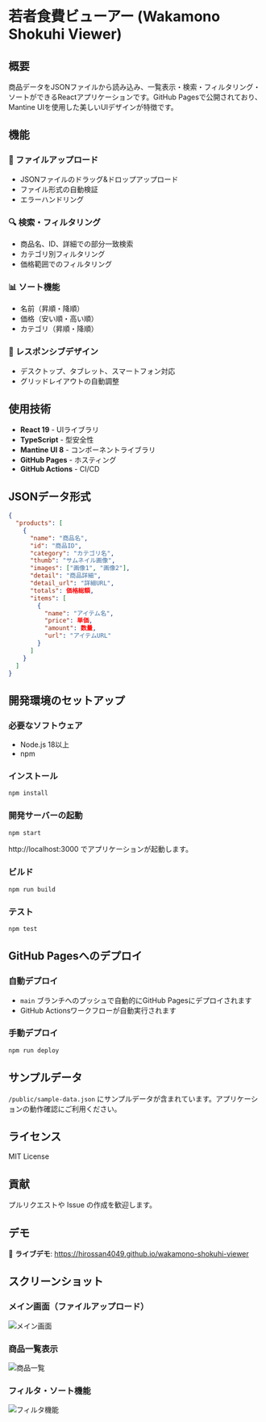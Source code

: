 # 若者食費ビューアー (Wakamono Shokuhi Viewer)

## 概要
商品データをJSONファイルから読み込み、一覧表示・検索・フィルタリング・ソートができるReactアプリケーションです。GitHub Pagesで公開されており、Mantine UIを使用した美しいUIデザインが特徴です。

## 機能

### 📂 ファイルアップロード
- JSONファイルのドラッグ&ドロップアップロード
- ファイル形式の自動検証
- エラーハンドリング

### 🔍 検索・フィルタリング
- 商品名、ID、詳細での部分一致検索
- カテゴリ別フィルタリング
- 価格範囲でのフィルタリング

### 📊 ソート機能
- 名前（昇順・降順）
- 価格（安い順・高い順）
- カテゴリ（昇順・降順）

### 📱 レスポンシブデザイン
- デスクトップ、タブレット、スマートフォン対応
- グリッドレイアウトの自動調整

## 使用技術

- **React 19** - UIライブラリ
- **TypeScript** - 型安全性
- **Mantine UI 8** - コンポーネントライブラリ
- **GitHub Pages** - ホスティング
- **GitHub Actions** - CI/CD

## JSONデータ形式

```json
{
  "products": [
    {
      "name": "商品名",
      "id": "商品ID",
      "category": "カテゴリ名",
      "thumb": "サムネイル画像",
      "images": ["画像1", "画像2"],
      "detail": "商品詳細",
      "detail_url": "詳細URL",
      "totals": 価格総額,
      "items": [
        {
          "name": "アイテム名",
          "price": 単価,
          "amount": 数量,
          "url": "アイテムURL"
        }
      ]
    }
  ]
}
```

## 開発環境のセットアップ

### 必要なソフトウェア
- Node.js 18以上
- npm

### インストール
```bash
npm install
```

### 開発サーバーの起動
```bash
npm start
```
http://localhost:3000 でアプリケーションが起動します。

### ビルド
```bash
npm run build
```

### テスト
```bash
npm test
```

## GitHub Pagesへのデプロイ

### 自動デプロイ
- `main` ブランチへのプッシュで自動的にGitHub Pagesにデプロイされます
- GitHub Actionsワークフローが自動実行されます

### 手動デプロイ
```bash
npm run deploy
```

## サンプルデータ

`/public/sample-data.json` にサンプルデータが含まれています。アプリケーションの動作確認にご利用ください。

## ライセンス

MIT License

## 貢献

プルリクエストや Issue の作成を歓迎します。

## デモ

🚀 **ライブデモ**: https://hirossan4049.github.io/wakamono-shokuhi-viewer

## スクリーンショット

### メイン画面（ファイルアップロード）
![メイン画面](./docs/main-screen.png)

### 商品一覧表示
![商品一覧](./docs/product-list.png)

### フィルタ・ソート機能
![フィルタ機能](./docs/filters.png)